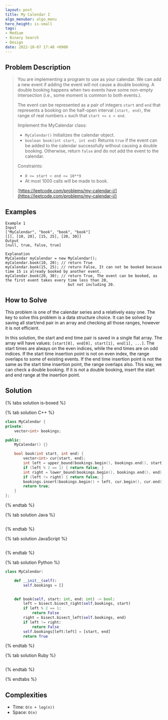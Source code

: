 ```yaml
---
layout: post
title: My Calendar I
algo_menubar: algo_menu
hero_height: is-small
tags:
- Medium
- Binary Search
- Design
date: 2022-10-07 17:48 +0900
---
```


## Problem Description
> You are implementing a program to use as your calendar. We can add a new event if adding the event will not
> cause a double booking.
> A double booking happens when two events have some non-empty intersection (i.e., some moment is common to both events.).
>
> The event can be represented as a pair of integers `start` and `end` that represents a booking on
> the half-open interval `[start, end)`, the range of real numbers `x` such that `start <= x < end`.
>
> Implement the MyCalendar class:
> - `MyCalendar()` Initializes the calendar object.
> - `boolean book(int start, int end)` Returns `true` if the event can be added to the calendar
>    successfully without causing a double booking. Otherwise, return `false` and do not add the event to the calendar.
>
> Constraints:
> - `0 <= start < end <= 10**9`
> - At most 1000 calls will be made to book.
>
> [https://leetcode.com/problems/my-calendar-i/](https://leetcode.com/problems/my-calendar-i/)

## Examples
```
Example 1
Input
["MyCalendar", "book", "book", "book"]
[[], [10, 20], [15, 25], [20, 30]]
Output
[null, true, false, true]

Explanation
MyCalendar myCalendar = new MyCalendar();
myCalendar.book(10, 20); // return True
myCalendar.book(15, 25); // return False, It can not be booked because time 15 is already booked by another event.
myCalendar.book(20, 30); // return True, The event can be booked, as the first event takes every time less than 20,
                            but not including 20.
```

## How to Solve
This problem is one of the calendar series and a relatively easy one.
The key to solve this problem is a data structure choice.
It can be solved by saving all start/end pair in an array and checking all those ranges, however it is not efficient.

In this solution, the start and end time pair is saved in a single flat array.
The array will have values: `[start[0], end[0], start[1], end[1], ...]`.
The start times are always on the even indices, while the end times are on odd indices.
If the start time insertion point is not on even index, the range overlaps to some of existing events.
If the end time insertion point is not the same as the start time insertion point, the range overlaps also.
This way, we can check a double booking.
If it is not a double booking, insert the start and end range at the insertion point.

## Solution

{% tabs solution is-boxed %}

{% tab solution C++ %}
```cpp
class MyCalendar {
private:
    vector<int> bookings;

public:
    MyCalendar() {}

    bool book(int start, int end) {
        vector<int> cur{start, end};
        int left = upper_bound(bookings.begin(), bookings.end(), start) - bookings.begin();
        if (left % 2 == 1) { return false; }
        int right = lower_bound(bookings.begin(), bookings.end(), end) - bookings.begin();
        if (left != right) { return false; }
        bookings.insert(bookings.begin() + left, cur.begin(), cur.end());
        return true;
    }
};
```
{% endtab %}

{% tab solution Java %}
```java

```
{% endtab %}

{% tab solution JavaScript %}
```js

```
{% endtab %}

{% tab solution Python %}
```python
class MyCalendar:

    def __init__(self):
        self.bookings = []
        

    def book(self, start: int, end: int) -> bool:
        left = bisect.bisect_right(self.bookings, start)
        if left % 2 == 1:
            return False
        right = bisect.bisect_left(self.bookings, end)
        if left != right:
            return False
        self.bookings[left:left] = [start, end]
        return True
```
{% endtab %}

{% tab solution Ruby %}
```ruby

```
{% endtab %}

{% endtabs %}


## Complexities
- Time: `O(n + log(n))`
- Space: `O(n)`
